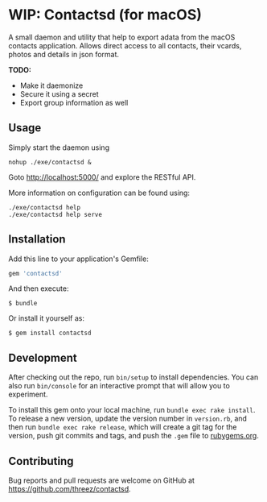 # WIP: Contactsd (for macOS)

A small daemon and utility that help to export adata from the macOS contacts
application. Allows direct access to all contacts, their vcards, photos and
details in json format.

**TODO:**

- Make it daemonize
- Secure it using a secret
- Export group information as well

## Usage

Simply start the daemon using

    nohup ./exe/contactsd &

Goto [http://localhost:5000/](http://localhost:5000/) and explore the RESTful
API.

More information on configuration can be found using:

    ./exe/contactsd help
    ./exe/contactsd help serve

## Installation

Add this line to your application's Gemfile:

```ruby
gem 'contactsd'
```

And then execute:

    $ bundle

Or install it yourself as:

    $ gem install contactsd

## Development

After checking out the repo, run `bin/setup` to install dependencies. You can also run `bin/console` for an interactive prompt that will allow you to experiment.

To install this gem onto your local machine, run `bundle exec rake install`. To release a new version, update the version number in `version.rb`, and then run `bundle exec rake release`, which will create a git tag for the version, push git commits and tags, and push the `.gem` file to [rubygems.org](https://rubygems.org).

## Contributing

Bug reports and pull requests are welcome on GitHub at https://github.com/threez/contactsd.

